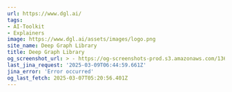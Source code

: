 ```yaml
---
url: https://www.dgl.ai/
tags:
- AI-Toolkit
- Explainers
image: https://www.dgl.ai/assets/images/logo.png
site_name: Deep Graph Library
title: Deep Graph Library
og_screenshot_url: > - https://og-screenshots-prod.s3.amazonaws.com/1366x768/80/false/c3e026fc8481d967d8802572a2c2b295ae6e9f7394215744eadc77d2df359f27.jpeg
last_jina_request: '2025-03-09T06:44:59.661Z'
jina_error: 'Error occurred'
og_last_fetch: 2025-03-07T05:20:56.401Z
---
```



